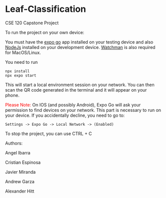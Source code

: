 # Leaf-Classification
CSE 120 Capstone Project

To run the project on your own device:

You must have the [expo go](https://expo.dev/client) app installed on your testing device and also [NodeJs](https://nodejs.org/en/download/current) installed on your development device. 
[Watchman](https://facebook.github.io/watchman/docs/install#buildinstall) is also required for MacOS/Linux.

You need to run 

    npx install
    npx expo start

This will start a local environment session on your network. You can then scan the QR code generated in the terminal and it will appear on your phone.

<span style="color: red;">Please Note:</span>  On IOS (and possibly Android), Expo Go will ask your permission to find devices on your network. This part is necessary to run on your device.
If you accidentally decline, you need to go to:

    Settings -> Expo Go -> Local Network -> (Enabled)

To stop the project, you can use CTRL + C


Authors:

Angel Ibarra 

Cristian Espinosa

Javier Miranda

Andrew Garza

Alexander Hitt

